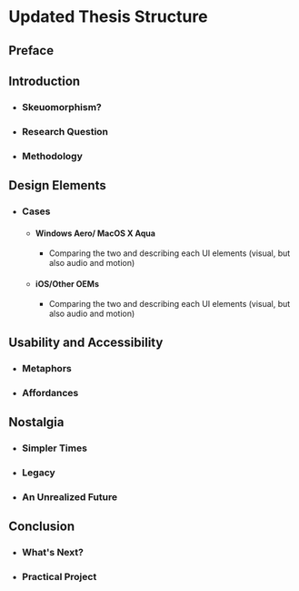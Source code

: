 # Updated Thesis Structure

## Preface

## Introduction
- ### Skeuomorphism?
- ### Research Question
- ### Methodology

## Design Elements
- ### Cases
	- #### Windows Aero/ MacOS X Aqua
		- Comparing the two and describing each UI elements (visual, but also audio and motion)
	- #### iOS/Other OEMs
		- Comparing the two and describing each UI elements (visual, but also audio and motion)

## Usability and Accessibility
- ### Metaphors
- ### Affordances


## Nostalgia
- ### Simpler Times
- ### Legacy
- ### An Unrealized Future


## Conclusion
- ### What's Next?
- ### Practical Project


